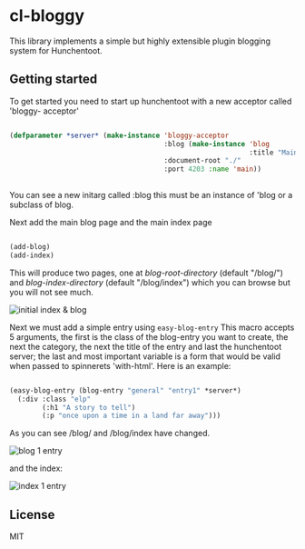 # cl-bloggy

This library implements a simple but highly extensible plugin blogging system for
Hunchentoot.

## Getting started

To get started you need to start up hunchentoot with a new acceptor called 'bloggy-
acceptor'

```lisp

(defparameter *server* (make-instance 'bloggy-acceptor
                                      :blog (make-instance 'blog
                                                           :title "Main")
                                      :document-root "./"
                                      :port 4203 :name 'main))
                                      
```

You can see a new initarg called :blog this must be an instance of 'blog or a
subclass of blog.

Next add the main blog page and the main index page

```lisp

(add-blog)
(add-index)

```
This will produce two pages, one at *blog-root-directory* (default "/blog/") and
*blog-index-directory* (default "/blog/index") which you can browse but you will not
see much.

![initial index & blog](https://imgur.com/IZ2agj3.png)

Next we must add a simple entry using `easy-blog-entry`
This macro accepts 5 arguments, the first is the class of the blog-entry you want
to create, the next the category, the next the title of the entry and last the
hunchentoot server; the last and most important variable is a form that
would be valid when passed to spinnerets 'with-html'. Here is an example:

```lisp

(easy-blog-entry (blog-entry "general" "entry1" *server*)
  (:div :class "elp"
        (:h1 "A story to tell")
        (:p "once upon a time in a land far away")))

```
As you can see /blog/ and /blog/index have changed.

![blog 1 entry](https://imgur.com/ULUx26I.png)

and the index:

![index 1 entry](https://imgur.com/QOFntiK.png)


## License

MIT

